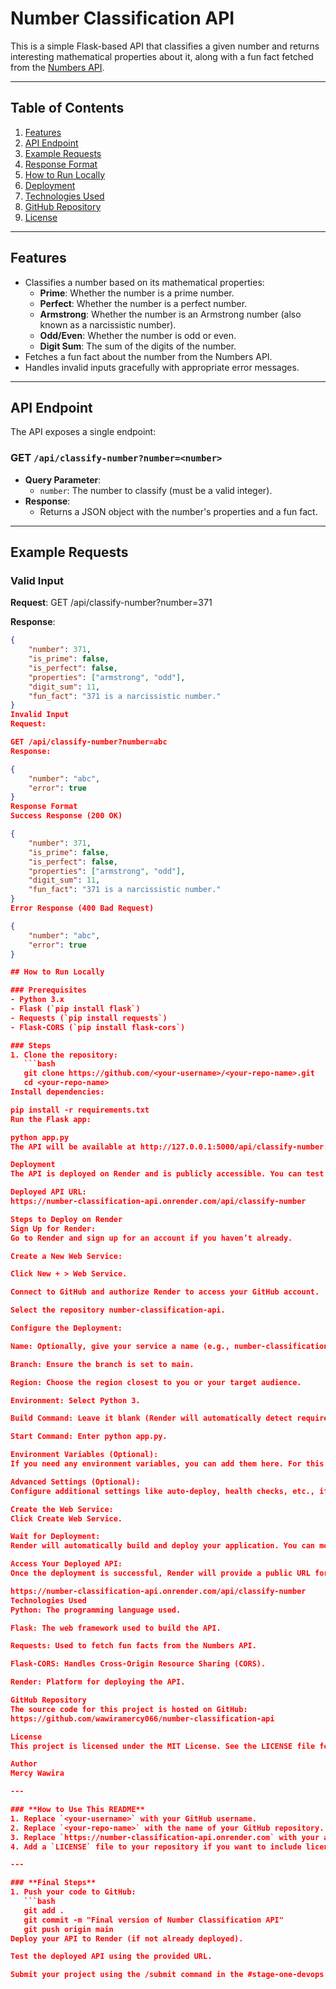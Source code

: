 # Number Classification API

This is a simple Flask-based API that classifies a given number and returns interesting mathematical properties about it, along with a fun fact fetched from the [Numbers API](http://numbersapi.com/).

---

## Table of Contents
1. [Features](#features)
2. [API Endpoint](#api-endpoint)
3. [Example Requests](#example-requests)
4. [Response Format](#response-format)
5. [How to Run Locally](#how-to-run-locally)
6. [Deployment](#deployment)
7. [Technologies Used](#technologies-used)
8. [GitHub Repository](#github-repository)
9. [License](#license)

---

## Features
- Classifies a number based on its mathematical properties:
  - **Prime**: Whether the number is a prime number.
  - **Perfect**: Whether the number is a perfect number.
  - **Armstrong**: Whether the number is an Armstrong number (also known as a narcissistic number).
  - **Odd/Even**: Whether the number is odd or even.
  - **Digit Sum**: The sum of the digits of the number.
- Fetches a fun fact about the number from the Numbers API.
- Handles invalid inputs gracefully with appropriate error messages.

---

## API Endpoint
The API exposes a single endpoint:

### **GET** `/api/classify-number?number=<number>`
- **Query Parameter**:
  - `number`: The number to classify (must be a valid integer).
- **Response**:
  - Returns a JSON object with the number's properties and a fun fact.

---

## Example Requests

### Valid Input
**Request**:
GET /api/classify-number?number=371

**Response**:
```json
{
    "number": 371,
    "is_prime": false,
    "is_perfect": false,
    "properties": ["armstrong", "odd"],
    "digit_sum": 11,
    "fun_fact": "371 is a narcissistic number."
}
Invalid Input
Request:

GET /api/classify-number?number=abc
Response:

{
    "number": "abc",
    "error": true
}
Response Format
Success Response (200 OK)

{
    "number": 371,
    "is_prime": false,
    "is_perfect": false,
    "properties": ["armstrong", "odd"],
    "digit_sum": 11,
    "fun_fact": "371 is a narcissistic number."
}
Error Response (400 Bad Request)

{
    "number": "abc",
    "error": true
}

## How to Run Locally

### Prerequisites
- Python 3.x
- Flask (`pip install flask`)
- Requests (`pip install requests`)
- Flask-CORS (`pip install flask-cors`)

### Steps
1. Clone the repository:
   ```bash
   git clone https://github.com/<your-username>/<your-repo-name>.git
   cd <your-repo-name>
Install dependencies:

pip install -r requirements.txt
Run the Flask app:

python app.py
The API will be available at http://127.0.0.1:5000/api/classify-number.

Deployment
The API is deployed on Render and is publicly accessible. You can test it using the following URL:

Deployed API URL:
https://number-classification-api.onrender.com/api/classify-number

Steps to Deploy on Render
Sign Up for Render:
Go to Render and sign up for an account if you haven’t already.

Create a New Web Service:

Click New + > Web Service.

Connect to GitHub and authorize Render to access your GitHub account.

Select the repository number-classification-api.

Configure the Deployment:

Name: Optionally, give your service a name (e.g., number-classification-api).

Branch: Ensure the branch is set to main.

Region: Choose the region closest to you or your target audience.

Environment: Select Python 3.

Build Command: Leave it blank (Render will automatically detect requirements.txt).

Start Command: Enter python app.py.

Environment Variables (Optional):
If you need any environment variables, you can add them here. For this project, you don’t need any.

Advanced Settings (Optional):
Configure additional settings like auto-deploy, health checks, etc., if needed.

Create the Web Service:
Click Create Web Service.

Wait for Deployment:
Render will automatically build and deploy your application. You can monitor the build process in the Render dashboard.

Access Your Deployed API:
Once the deployment is successful, Render will provide a public URL for your API. It typically looks something like:

https://number-classification-api.onrender.com/api/classify-number
Technologies Used
Python: The programming language used.

Flask: The web framework used to build the API.

Requests: Used to fetch fun facts from the Numbers API.

Flask-CORS: Handles Cross-Origin Resource Sharing (CORS).

Render: Platform for deploying the API.

GitHub Repository
The source code for this project is hosted on GitHub:
https://github.com/wawiramercy066/number-classification-api

License
This project is licensed under the MIT License. See the LICENSE file for details.

Author
Mercy Wawira

---

### **How to Use This README**
1. Replace `<your-username>` with your GitHub username.
2. Replace `<your-repo-name>` with the name of your GitHub repository.
3. Replace `https://number-classification-api.onrender.com` with your actual Render deployment URL.
4. Add a `LICENSE` file to your repository if you want to include licensing information.

---

### **Final Steps**
1. Push your code to GitHub:
   ```bash
   git add .
   git commit -m "Final version of Number Classification API"
   git push origin main
Deploy your API to Render (if not already deployed).

Test the deployed API using the provided URL.

Submit your project using the /submit command in the #stage-one-devops channel.